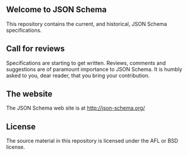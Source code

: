 ## Welcome to JSON Schema

This repository contains the current, and historical, JSON Schema
specifications.

## Call for reviews

Specifications are starting to get written. Reviews, comments and suggestions
are of paramount importance to JSON Schema. It is humbly asked to you, dear
reader, that you bring your contribution.

## The website

The JSON Schema web site is at http://json-schema.org/

## License

The source material in this repository is licensed under the AFL or BSD license.
